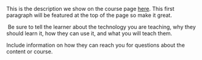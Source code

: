 This is the description we show on the course page [here](https://lab.github.com/boygenrold/sd-inpres-sihite). This first paragraph will be featured at the top of the page so make it great.
​

​
Be sure to tell the learner about the technology you are teaching, why they should learn it, how they can use it, and what you will teach them.
​


Include information on how they can reach you for questions about the content or course. 